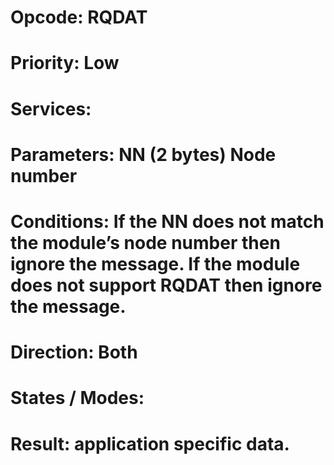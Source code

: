 # Opcode: RQDAT
# Priority: Low
# Services: 
# Parameters: NN (2 bytes) Node number
# Conditions: If the NN does not match the module’s node number then ignore the message. If the module does not support RQDAT then ignore the message.
# Direction: Both
# States / Modes: 
# Result: application specific data.